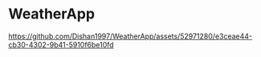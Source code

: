 # WeatherApp

https://github.com/Dishan1997/WeatherApp/assets/52971280/e3ceae44-cb30-4302-9b41-5910f6be10fd

